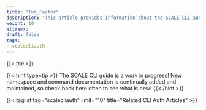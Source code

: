 ```yaml
---
title: "Two_Factor"
description: "This article provides information about the SCALE CLI authentication two_factor* namespace and command syntax, and includes common commands."
weight: 10
aliases:
draft: false
tags:
- scalecliauth
---
```


{{< toc >}}


{{< hint type=tip >}}
The SCALE CLI guide is a work in progress!
New namespace and command documentation is continually added and maintained, so check back here often to see what is new!
{{< /hint >}}

{{< taglist tag="scalecliauth" limit="10" title="Related CLI Auth Articles" >}}